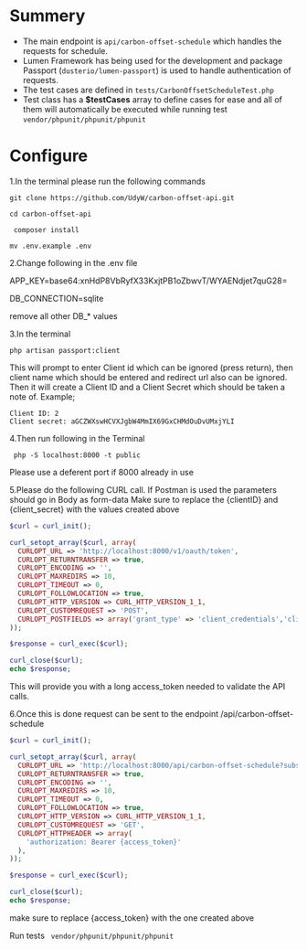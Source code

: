 # Summery

* The main endpoint is `api/carbon-offset-schedule` which handles the requests for schedule.
* Lumen Framework has being used for the development and package Passport (`dusterio/lumen-passport`) is used to handle authentication of requests.
* The test cases are defined in `tests/CarbonOffsetScheduleTest.php`
* Test class has a **$testCases** array to define cases for ease and all of them will automatically be executed while running test `vendor/phpunit/phpunit/phpunit`


# Configure

1.In the terminal please run the following commands

`git clone https://github.com/UdyW/carbon-offset-api.git`

`cd carbon-offset-api`

` composer install`

`mv .env.example .env`
 
 2.Change following in the .env file
 
APP_KEY=base64:xnHdP8VbRyfX33KxjtPB1oZbwvT/WYAENdjet7quG28=
 
DB_CONNECTION=sqlite
 
remove all other DB_* values
 
3.In the terminal 

`php artisan passport:client`

This will prompt to enter Client id which can be ignored (press return), then client name which should be entered and redirect url also can be ignored.
Then it will create a Client ID and a Client Secret which should be taken a note of.
Example;

```
Client ID: 2
Client secret: aGCZWXswHCVXJgbW4MmIX69GxCHMdOuDvUMxjYLI
```

4.Then run following in the Terminal

` php -S localhost:8000 -t public`

Please use a deferent port if 8000 already in use

5.Please do the following CURL call. If Postman is used the parameters should go in Body as form-data
Make sure to replace the {clientID} and {client_secret} with the values created above
```php
$curl = curl_init();

curl_setopt_array($curl, array(
  CURLOPT_URL => 'http://localhost:8000/v1/oauth/token',
  CURLOPT_RETURNTRANSFER => true,
  CURLOPT_ENCODING => '',
  CURLOPT_MAXREDIRS => 10,
  CURLOPT_TIMEOUT => 0,
  CURLOPT_FOLLOWLOCATION => true,
  CURLOPT_HTTP_VERSION => CURL_HTTP_VERSION_1_1,
  CURLOPT_CUSTOMREQUEST => 'POST',
  CURLOPT_POSTFIELDS => array('grant_type' => 'client_credentials','client_id' => '{clientID}','client_secret' => '{client_secret}','scope' => ' *'),
));

$response = curl_exec($curl);

curl_close($curl);
echo $response;
```

This will provide you with a long access_token needed to validate the API calls.

6.Once this is done request can be sent to the endpoint /api/carbon-offset-schedule

```php
$curl = curl_init();

curl_setopt_array($curl, array(
  CURLOPT_URL => 'http://localhost:8000/api/carbon-offset-schedule?subscriptionStartDate=&scheduleInMonths=20',
  CURLOPT_RETURNTRANSFER => true,
  CURLOPT_ENCODING => '',
  CURLOPT_MAXREDIRS => 10,
  CURLOPT_TIMEOUT => 0,
  CURLOPT_FOLLOWLOCATION => true,
  CURLOPT_HTTP_VERSION => CURL_HTTP_VERSION_1_1,
  CURLOPT_CUSTOMREQUEST => 'GET',
  CURLOPT_HTTPHEADER => array(
    'authorization: Bearer {access_token}'
  ),
));

$response = curl_exec($curl);

curl_close($curl);
echo $response;

```
make sure to replace {access_token} with the one created above

Run tests
` vendor/phpunit/phpunit/phpunit`

